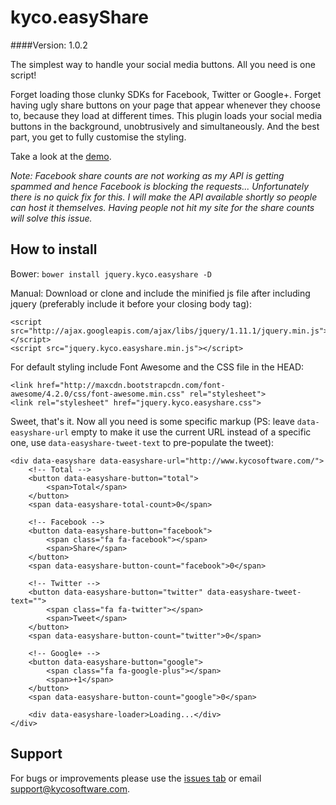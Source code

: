 kyco.easyShare
==============
####Version: 1.0.2

The simplest way to handle your social media buttons. All you need is one script!

Forget loading those clunky SDKs for Facebook, Twitter or Google+. Forget having ugly
share buttons on your page that appear whenever they choose to, because they load
at different times. This plugin loads your social media buttons in the background,
unobtrusively and simultaneously. And the best part, you get to fully customise the
styling.

Take a look at the [demo](http://www.kycosoftware.com/projects/demo/easyshare).

_Note: Facebook share counts are not working as my API is getting spammed and hence Facebook is blocking the requests... Unfortunately there is no quick fix for this. I will make the API available shortly so people can host it themselves. Having people not hit my site for the share counts will solve this issue._

How to install
--------------

Bower: `bower install jquery.kyco.easyshare -D`

Manual: Download or clone and include the minified js file after including jquery (preferably include it before your closing body tag):

	<script src="http://ajax.googleapis.com/ajax/libs/jquery/1.11.1/jquery.min.js"></script>
	<script src="jquery.kyco.easyshare.min.js"></script>

For default styling include Font Awesome and the CSS file in the HEAD:

	<link href="http://maxcdn.bootstrapcdn.com/font-awesome/4.2.0/css/font-awesome.min.css" rel="stylesheet">
	<link rel="stylesheet" href="jquery.kyco.easyshare.css">

Sweet, that's it. Now all you need is some specific markup (PS: leave `data-easyshare-url` empty to make it use the current URL instead of a specific one, use `data-easyshare-tweet-text` to pre-populate the tweet):

	<div data-easyshare data-easyshare-url="http://www.kycosoftware.com/">
		<!-- Total -->
		<button data-easyshare-button="total">
			<span>Total</span>
		</button>
		<span data-easyshare-total-count>0</span>

		<!-- Facebook -->
		<button data-easyshare-button="facebook">
			<span class="fa fa-facebook"></span>
			<span>Share</span>
		</button>
		<span data-easyshare-button-count="facebook">0</span>

		<!-- Twitter -->
		<button data-easyshare-button="twitter" data-easyshare-tweet-text="">
			<span class="fa fa-twitter"></span>
			<span>Tweet</span>
		</button>
		<span data-easyshare-button-count="twitter">0</span>

		<!-- Google+ -->
		<button data-easyshare-button="google">
			<span class="fa fa-google-plus"></span>
			<span>+1</span>
		</button>
		<span data-easyshare-button-count="google">0</span>

		<div data-easyshare-loader>Loading...</div>
	</div>


Support
-------

For bugs or improvements please use the [issues tab](https://github.com/kyco/jquery.kyco.easyshare/issues)
or email [support@kycosoftware.com](mailto:support@kycosoftware.com).
